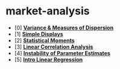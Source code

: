 # market-analysis
  
- [0] [**Variance & Measures of Dispersion**](https://github.com/EvanDietrich/market-analysis/blob/master/variance-and-measures-of-dispersion.ipynb)
- [1] [**Simple Displays**](https://github.com/EvanDietrich/market-analysis/blob/master/simple-display.ipynb)
- [2] [**Statistical Moments**](https://github.com/EvanDietrich/market-analysis/blob/master/statistical-moments.ipynb)
- [3] [**Linear Correlation Analysis**](https://github.com/EvanDietrich/market-analysis/blob/master/linear-correlation-analysis.ipynb)
- [4] [**Instability of Parameter Estimates**](https://github.com/EvanDietrich/market-analysis/blob/master/instability-of-parameter-estimates.ipynb)
- [5] [**Intro Linear Regression**](https://github.com/EvanDietrich/market-analysis/blob/master/intro-linear-regression.ipynb)
